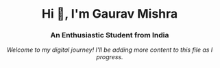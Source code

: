 <h1 align="center">Hi 👋, I'm Gaurav Mishra</h1>
<h3 align="center">An Enthusiastic Student from India</h3>
<p align="center">  <i>Welcome to my digital journey! I'll be adding more content to this file as I progress.</i> </p>
